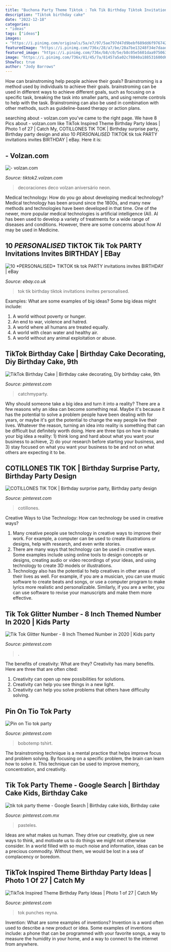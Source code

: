 ```yaml
---
title: "Buchona Party Theme Tiktok : Tok Tik Birthday Tiktok Invitations Invites Personalised"
description: "Tiktok birthday cake"
date: "2022-12-18"
categories:
- "ideas"
tags: ["ideas"]
images:
- "https://i.pinimg.com/originals/5a/e7/97/5ae797d47d9bebf689dd6f9767421f19.jpg"
featuredImage: "https://i.pinimg.com/736x/28/a7/be/28a7be13248f34e7daada029081b8580.jpg"
featured_image: "https://i.pinimg.com/736x/b8/c0/5e/b8c05e5601daa9750636b2ec05491b8a.jpg"
image: "https://i.pinimg.com/736x/81/45/7a/81457a5a02c78840a188531600d6bc38.jpg"
ShowToc: true
author: "Jody Barrows"
---
```



How can brainstroming help people achieve their goals?
Brainstroming is a method used by individuals to achieve their goals. brainstroming can be used in different ways to achieve different goals, such as focusing on a specific task, breaking the task into smaller parts, and using remote controls to help with the task. Brainstroming can also be used in combination with other methods, such as guideline-based therapy or action plans.

	

		
searching about - volzan.com you've came to the right page. We have 8 Pics about - volzan.com like TikTok Inspired Theme Birthday Party Ideas | Photo 1 of 27 | Catch My, COTILLONES TIK TOK | Birthday surprise party, Birthday party design and also 10 *PERSONALISED* TIKTOK tik tok PARTY invitations invites BIRTHDAY | eBay. Here it is:
		
    
## - Volzan.com

<img loading=lazy src="https://i.pinimg.com/originals/5a/e7/97/5ae797d47d9bebf689dd6f9767421f19.jpg" onerror="this.onerror=null;this.src='https://tse4.mm.bing.net/th?id=OIP.c5H_J-Yd1HgtWrF0rbrjdwHaJr&amp;pid=15.1';" alt="- volzan.com">

_Source: tiktok2.volzan.com_

>decoraciones deco volzan aniversário neon. 

	

Medical technology: How do you go about developing medical technology?
Medical technology has been around since the 1800s, and many new methods and technologies have been developed in that time. One of the newer, more popular medical technologies is artificial intelligence (AI). AI has been used to develop a variety of treatments for a wide range of diseases and conditions. However, there are some concerns about how AI may be used in Medicine.

    
## 10 *PERSONALISED* TIKTOK Tik Tok PARTY Invitations Invites BIRTHDAY | EBay

<img loading=lazy src="https://i.ebayimg.com/images/g/9A0AAOSwVZFfDDpu/s-l400.jpg" onerror="this.onerror=null;this.src='https://tse3.mm.bing.net/th?id=OIP.VwMj5TquzQcB3rNdHQG63gAAAA&amp;pid=15.1';" alt="10 *PERSONALISED* TIKTOK tik tok PARTY invitations invites BIRTHDAY | eBay">

_Source: ebay.co.uk_

>tok tik birthday tiktok invitations invites personalised. 

	

Examples: What are some examples of big ideas?
Some big ideas might include: 
1. A world without poverty or hunger.
2. An end to war, violence and hatred.
3. A world where all humans are treated equally.
4. A world with clean water and healthy air.
5. A world without any animal exploitation or abuse.

    
## TikTok Birthday Cake | Birthday Cake Decorating, Diy Birthday Cake, 9th

<img loading=lazy src="https://i.pinimg.com/736x/c4/54/01/c45401c993b7f141e61c62a6a0c66a3a.jpg" onerror="this.onerror=null;this.src='https://tse1.mm.bing.net/th?id=OIP.m6aVl54x5VbEVnkjgXAmGwHaLH&amp;pid=15.1';" alt="TikTok Birthday Cake | Birthday cake decorating, Diy birthday cake, 9th">

_Source: pinterest.com_

>catchmyparty. 

	

Why should someone take a big idea and turn it into a reality?
There are a few reasons why an idea can become something real. Maybe it's because it has the potential to solve a problem people have been dealing with for years, or maybe it's got the potential to change the way people live their lives. Whatever the reason, turning an idea into reality is something that can be difficult but definitely worth doing. Here are three tips on how to make your big idea a reality: 1) think long and hard about what you want your business to achieve, 2) do your research before starting your business, and 3) stay focused on what you want your business to be and not on what others are expecting it to be.

    
## COTILLONES TIK TOK | Birthday Surprise Party, Birthday Party Design

<img loading=lazy src="https://i.pinimg.com/736x/b8/c0/5e/b8c05e5601daa9750636b2ec05491b8a.jpg" onerror="this.onerror=null;this.src='https://tse4.mm.bing.net/th?id=OIP.dMtSKlpW3MEXDDQDzKhDCAHaHa&amp;pid=15.1';" alt="COTILLONES TIK TOK | Birthday surprise party, Birthday party design">

_Source: pinterest.com_

>cotillones. 

	

Creative Ways to Use Technology: How can technology be used in creative ways?
1. Many creative people use technology in creative ways to improve their work. For example, a computer can be used to create illustrations or designs, help with research, and even write stories.
2. There are many ways that technology can be used in creative ways. Some examples include using online tools to design concepts or designs, creating audio or video recordings of your ideas, and using technology to create 3D models or illustrations.
3. Technology also has the potential to help creatives in other areas of their lives as well. For example, if you are a musician, you can use music software to create beats and songs, or use a computer program to make lyrics more realistic and personalizable. Similarly, if you are a writer, you can use software to revise your manuscripts and make them more effective. 
    
## Tik Tok Glitter Number - 8 Inch Themed Number In 2020 | Kids Party

<img loading=lazy src="https://i.pinimg.com/736x/c3/06/9a/c3069a85e5e182f94aa060929c4c2b39.jpg" onerror="this.onerror=null;this.src='https://tse4.mm.bing.net/th?id=OIP.A0xIRtmbFe0YqvyMiuoXmQHaGi&amp;pid=15.1';" alt="Tik Tok Glitter Number - 8 Inch Themed Number in 2020 | Kids party">

_Source: pinterest.com_

>. 

	

The benefits of creativity: What are they?
Creativity has many benefits. Here are three that are often cited: 
1) Creativity can open up new possibilities for solutions. 
2) Creativity can help you see things in a new light. 
3) Creativity can help you solve problems that others have difficulty solving.

    
## Pin On Tio Tok Party

<img loading=lazy src="https://i.pinimg.com/736x/28/a7/be/28a7be13248f34e7daada029081b8580.jpg" onerror="this.onerror=null;this.src='https://tse1.mm.bing.net/th?id=OIP.Dvxfo0GOMNYdEaMruSVo8AHaJl&amp;pid=15.1';" alt="Pin on Tio tok party">

_Source: pinterest.com_

>bobotemp tshirt. 

	

The brainstroming technique is a mental practice that helps improve focus and problem solving. By focusing on a specific problem, the brain can learn how to solve it. This technique can be used to improve memory, concentration, and creativity.

    
## Tik Tok Party Theme - Google Search | Birthday Cake Kids, Birthday Cake

<img loading=lazy src="https://i.pinimg.com/736x/81/45/7a/81457a5a02c78840a188531600d6bc38.jpg" onerror="this.onerror=null;this.src='https://tse3.mm.bing.net/th?id=OIP.exl71L-9IMAwq3p4MRbicgHaHa&amp;pid=15.1';" alt="tik tok party theme - Google Search | Birthday cake kids, Birthday cake">

_Source: pinterest.com.mx_

>pasteles. 

	

Ideas are what makes us human. They drive our creativity, give us new ways to think, and motivate us to do things we might not otherwise consider. In a world filled with so much noise and information, ideas can be a precious commodity. Without them, we would be lost in a sea of complacency or boredom.

    
## TikTok Inspired Theme Birthday Party Ideas | Photo 1 Of 27 | Catch My

<img loading=lazy src="https://i.pinimg.com/736x/e1/fa/f5/e1faf54bbff761f49766afcd375ae2b7.jpg" onerror="this.onerror=null;this.src='https://tse2.mm.bing.net/th?id=OIP.ZztaK3scfbVDzmRWW-9J4gHaJ3&amp;pid=15.1';" alt="TikTok Inspired Theme Birthday Party Ideas | Photo 1 of 27 | Catch My">

_Source: pinterest.com_

>tok punches reyna. 

	

Invention: What are some examples of inventions?
Invention is a word often used to describe a new product or idea. Some examples of inventions include: a phone that can be programmed with your favorite songs, a way to measure the humidity in your home, and a way to connect to the internet from anywhere.

